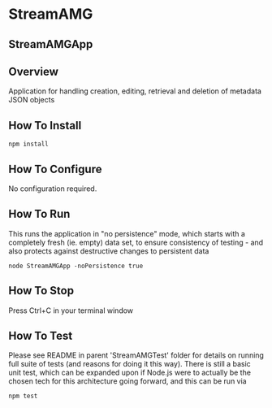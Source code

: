 # StreamAMG
## StreamAMGApp

## Overview

Application for handling creation, editing, retrieval and deletion of metadata JSON objects

## How To Install

	npm install

## How To Configure

No configuration required.

## How To Run

This runs the application in "no persistence" mode, which starts with a completely fresh (ie. empty) data set, to ensure consistency of testing - and also protects against destructive changes to persistent data

	node StreamAMGApp -noPersistence true

## How To Stop

Press Ctrl+C in your terminal window

## How To Test

Please see README in parent 'StreamAMGTest' folder for details on running full suite of tests (and reasons for doing it this way). There is still a basic unit test, which can be expanded upon if Node.js were to actually be the chosen tech for this architecture going forward, and this can be run via

	npm test

